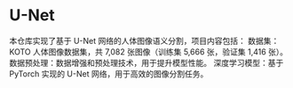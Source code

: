 # U-Net
本仓库实现了基于 U-Net 网络的人体图像语义分割，项目内容包括：  数据集：KOTO 人体图像数据集，共 7,082 张图像（训练集 5,666 张，验证集 1,416 张）。 数据预处理：数据增强和预处理技术，用于提升模型性能。 深度学习模型：基于 PyTorch 实现的 U-Net 网络，用于高效的图像分割任务。
